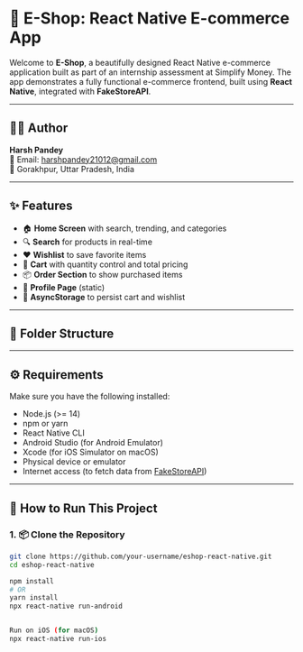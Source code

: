 # 🛒 E-Shop: React Native E-commerce App

Welcome to **E-Shop**, a beautifully designed React Native e-commerce application built as part of an internship assessment at Simplify Money. The app demonstrates a fully functional e-commerce frontend, built using **React Native**, integrated with **FakeStoreAPI**.

---

## 👨‍💻 Author

**Harsh Pandey**  
📧 Email: [harshpandey21012@gmail.com](mailto:harshpandey21012@gmail.com)  
📍 Gorakhpur, Uttar Pradesh, India

---

## ✨ Features

- 🏠 **Home Screen** with search, trending, and categories
- 🔍 **Search** for products in real-time
- ❤️ **Wishlist** to save favorite items
- 🛒 **Cart** with quantity control and total pricing
- 📦 **Order Section** to show purchased items
- 👤 **Profile Page** (static)
- 🔄 **AsyncStorage** to persist cart and wishlist

---

## 📁 Folder Structure




---

## ⚙️ Requirements

Make sure you have the following installed:

- Node.js (>= 14)
- npm or yarn
- React Native CLI
- Android Studio (for Android Emulator)
- Xcode (for iOS Simulator on macOS)
- Physical device or emulator
- Internet access (to fetch data from [FakeStoreAPI](https://fakestoreapi.com))

---

## 🚀 How to Run This Project

### 1. 📦 Clone the Repository

```bash
git clone https://github.com/your-username/eshop-react-native.git
cd eshop-react-native

npm install
# OR
yarn install
npx react-native run-android


Run on iOS (for macOS)
npx react-native run-ios
